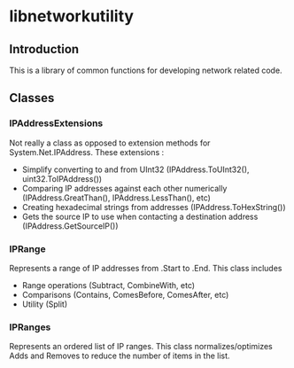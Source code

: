 # libnetworkutility

## Introduction
This is a library of common functions for developing network related code.

## Classes

### IPAddressExtensions

Not really a class as opposed to extension methods for System.Net.IPAddress. These extensions :

* Simplify converting to and from UInt32 (IPAddress.ToUInt32(), uint32.ToIPAddress())
* Comparing IP addresses against each other numerically (IPAddress.GreatThan(), IPAddress.LessThan(), etc)
* Creating hexadecimal strings from addresses (IPAddress.ToHexString())
* Gets the source IP to use when contacting a destination address (IPAddress.GetSourceIP())

### IPRange

Represents a range of IP addresses from .Start to .End. This class includes 

* Range operations (Subtract, CombineWith, etc)
* Comparisons (Contains, ComesBefore, ComesAfter, etc)
* Utility (Split)

### IPRanges

Represents an ordered list of IP ranges. This class normalizes/optimizes Adds and Removes to reduce the number of items in the list.